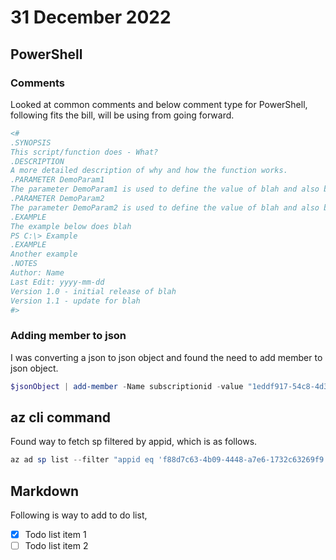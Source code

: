 # 31 December 2022

## PowerShell

### Comments

Looked at common comments and below comment type for PowerShell, following fits the bill, will be using from going forward.

```PowerShell
<# 
.SYNOPSIS 
This script/function does - What? 
.DESCRIPTION 
A more detailed description of why and how the function works. 
.PARAMETER DemoParam1 
The parameter DemoParam1 is used to define the value of blah and also blah. 
.PARAMETER DemoParam2 
The parameter DemoParam2 is used to define the value of blah and also blah. 
.EXAMPLE 
The example below does blah 
PS C:\> Example 
.EXAMPLE 
Another example 
.NOTES 
Author: Name 
Last Edit: yyyy-mm-dd 
Version 1.0 - initial release of blah 
Version 1.1 - update for blah 
#> 
```

### Adding member to json

I was converting a json to json object and found the need to add member to json object.

``` PowerShell
$jsonObject | add-member -Name subscriptionid -value "1eddf917-54c8-4d34-aeda-397d2c7f2446" -MemberType NoteProperty;
```

## az cli command

Found way to fetch sp filtered by appid, which is as follows.

``` powershell
az ad sp list --filter "appid eq 'f88d7c63-4b09-4448-a7e6-1732c63269f9'"
```

## Markdown

Following is way to add to do list,

- [x] Todo list item 1
- [ ] Todo list item 2
